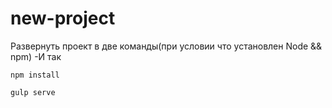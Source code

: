 # new-project

Развернуть проект в две команды(при условии что установлен Node && npm)
-И так
```
npm install
```
```
gulp serve
```
